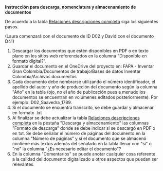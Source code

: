 **Instrucción para descarga, nomenclatura y almacenamiento de documentos**

De acuerdo a la tabla [Relaciones descripciones completa](https://uniandes-my.sharepoint.com/:x:/g/personal/mj_afanador28_uniandes_edu_co/EcyAfQq1xRlIs9iaRW5sZmABHVRsNiuuaryhRGkfZmf_oQ?e=z0wl2e) siga los siguientes pasos. 

(Laura comenzará con el documento de ID D02 y David con el documento D41)

1. Descargar los documentos que estén disponibles en PDF o en texto plano en los sitios web referenciados en la columna "Disponible en formato digital?". 
2. Guardar el documento en el OneDrive del proyecto en: FAPA - Inventar Gran Colombia/Documentos de trabajo/Bases de datos Inventar Colombia/Archivos documentos
3. Cada documento debe nombrarse utilizando el número identificador, el apellido del autor y año de producción del documento según la columna "Año" en la tabla (ojo, no el año de publicación pues a menudo los documentos se encuentran en volúmenes editados posteriormente). Por ejemplo: D02_Saavedra_1789. 
4. Si el documento se encuentra transcrito, se debe guardar y almacenar en formato .txt  
5. Al finalizar se debe actualizar la tabla [Relaciones descripciones completa](https://uniandes-my.sharepoint.com/:x:/g/personal/mj_afanador28_uniandes_edu_co/EcyAfQq1xRlIs9iaRW5sZmABHVRsNiuuaryhRGkfZmf_oQ?e=z0wl2e) en la pestaña "Descarga y almacenamiento" las columnas "Formato de descarga" donde se debe indicar si se descargó en PDF o en txt. Se debe señalar el número de páginas del documento en la columna "Número de páginas" y si el documento que se almacenó contiene más textos además del señalado en la tabla llenar con "si" o "no" la columna "¿Es necesario editar el documento"? 
6. En la columna "Comentarios" se puede anotar cualquier cosa referente a la calidad del documento digitalizado u otros aspectos que puedan ser relevantes.


